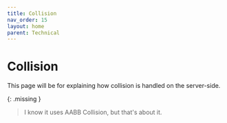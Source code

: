 ```yaml
---
title: Collision
nav_order: 15
layout: home
parent: Technical
---
```


# Collision
This page will be for explaining how collision is handled on the server-side.

{: .missing }
> I know it uses AABB Collision, but that's about it. 